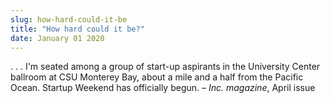 ```yaml
---
slug: how-hard-could-it-be
title: "How hard could it be?"
date: January 01 2020
---
```


 
<p>
  . . . I'm seated among a group of start-up aspirants in the University Center
  ballroom at CSU Monterey Bay, about a mile and a half from the Pacific Ocean.
  Startup Weekend has officially begun. – <em>Inc. magazine</em>, April issue
</p>
 
